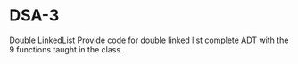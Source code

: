 # DSA-3
Double LinkedList
Provide code for double linked list complete ADT with the 9 functions taught in the class.
